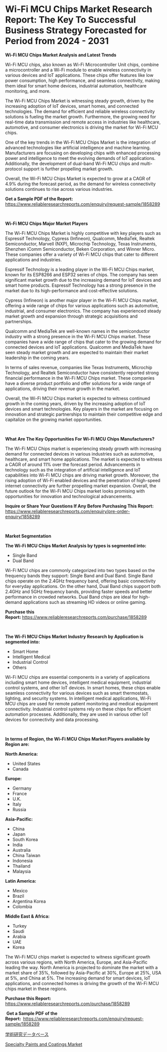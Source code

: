 <p><h1>Wi-Fi MCU Chips Market Research Report: The Key To Successful Business Strategy Forecasted for Period from 2024 - 2031</h1></p><p><strong>Wi-Fi MCU Chips Market Analysis and Latest Trends</strong></p>
<p><p>Wi-Fi MCU chips, also known as Wi-Fi Microcontroller Unit chips, combine a microcontroller and a Wi-Fi module to enable wireless connectivity in various devices and IoT applications. These chips offer features like low power consumption, high performance, and seamless connectivity, making them ideal for smart home devices, industrial automation, healthcare monitoring, and more.</p><p>The Wi-Fi MCU Chips Market is witnessing steady growth, driven by the increasing adoption of IoT devices, smart homes, and connected technologies. The demand for efficient and reliable wireless connectivity solutions is fueling the market growth. Furthermore, the growing need for real-time data transmission and remote access in industries like healthcare, automotive, and consumer electronics is driving the market for Wi-Fi MCU chips.</p><p>One of the key trends in the Wi-Fi MCU Chips Market is the integration of advanced technologies like artificial intelligence and machine learning. Manufacturers are focusing on developing chips with enhanced processing power and intelligence to meet the evolving demands of IoT applications. Additionally, the development of dual-band Wi-Fi MCU chips and multi-protocol support is further propelling market growth.</p><p>Overall, the Wi-Fi MCU Chips Market is expected to grow at a CAGR of 4.9% during the forecast period, as the demand for wireless connectivity solutions continues to rise across various industries.</p></p>
<p><strong>Get a Sample PDF of the Report:&nbsp;</strong> <a href="https://www.reliableresearchreports.com/enquiry/request-sample/1858289">https://www.reliableresearchreports.com/enquiry/request-sample/1858289</a></p>
<p>&nbsp;</p>
<p><strong>Wi-Fi MCU Chips Major Market Players</strong></p>
<p><p>The Wi-Fi MCU Chips Market is highly competitive with key players such as Espressif Technology, Cypress (Infineon), Qualcomm, MediaTek, Realtek Semiconductor, Marvell (NXP), Microchip Technology, Texas Instruments, Shenzhen iComm Semiconductor, Beken Corporation, and Winner Micro. These companies offer a variety of Wi-Fi MCU chips that cater to different applications and industries.</p><p>Espressif Technology is a leading player in the Wi-Fi MCU Chips market, known for its ESP8266 and ESP32 series of chips. The company has seen significant market growth due to the increasing demand for IoT devices and smart home products. Espressif Technology has a strong presence in the market due to its high-performance and cost-effective solutions.</p><p>Cypress (Infineon) is another major player in the Wi-Fi MCU Chips market, offering a wide range of chips for various applications such as automotive, industrial, and consumer electronics. The company has experienced steady market growth and expansion through strategic acquisitions and partnerships.</p><p>Qualcomm and MediaTek are well-known names in the semiconductor industry with a strong presence in the Wi-Fi MCU Chips market. These companies have a wide range of chips that cater to the growing demand for connected devices and IoT applications. Qualcomm and MediaTek have seen steady market growth and are expected to maintain their market leadership in the coming years.</p><p>In terms of sales revenue, companies like Texas Instruments, Microchip Technology, and Realtek Semiconductor have consistently reported strong financial performance in the Wi-Fi MCU Chips market. These companies have a diverse product portfolio and offer solutions for a wide range of applications, driving their revenue growth in the market.</p><p>Overall, the Wi-Fi MCU Chips market is expected to witness continued growth in the coming years, driven by the increasing adoption of IoT devices and smart technologies. Key players in the market are focusing on innovation and strategic partnerships to maintain their competitive edge and capitalize on the growing market opportunities.</p></p>
<p>&nbsp;</p>
<p><strong>What Are The Key Opportunities For Wi-Fi MCU Chips Manufacturers?</strong></p>
<p><p>The Wi-Fi MCU Chips market is experiencing steady growth with increasing demand for connected devices in various industries such as automotive, healthcare, and smart home applications. The market is expected to witness a CAGR of around 11% over the forecast period. Advancements in technology such as the integration of artificial intelligence and IoT capabilities into Wi-Fi MCU chips are driving market growth. Moreover, the rising adoption of Wi-Fi enabled devices and the penetration of high-speed internet connectivity are further propelling market expansion. Overall, the future outlook for the Wi-Fi MCU Chips market looks promising with opportunities for innovation and technological advancements.</p></p>
<p><strong>Inquire or Share Your Questions If Any Before Purchasing This Report:</strong> <a href="https://www.reliableresearchreports.com/enquiry/pre-order-enquiry/1858289">https://www.reliableresearchreports.com/enquiry/pre-order-enquiry/1858289</a></p>
<p>&nbsp;</p>
<p><strong>Market Segmentation</strong></p>
<p><strong>The Wi-Fi MCU Chips Market Analysis by types is segmented into:</strong></p>
<p><ul><li>Single Band</li><li>Dual Band</li></ul></p>
<p><p>Wi-Fi MCU chips are commonly categorized into two types based on the frequency bands they support: Single Band and Dual Band. Single Band chips operate on the 2.4GHz frequency band, offering basic connectivity for everyday applications. On the other hand, Dual Band chips support both 2.4GHz and 5GHz frequency bands, providing faster speeds and better performance in crowded networks. Dual Band chips are ideal for high-demand applications such as streaming HD videos or online gaming.</p></p>
<p><strong>Purchase this Report:&nbsp;</strong><a href="https://www.reliableresearchreports.com/purchase/1858289">https://www.reliableresearchreports.com/purchase/1858289</a></p>
<p>&nbsp;</p>
<p><strong>The Wi-Fi MCU Chips Market Industry Research by Application is segmented into:</strong></p>
<p><ul><li>Smart Home</li><li>Intelligent Medical</li><li>Industrial Control</li><li>Others</li></ul></p>
<p><p>Wi-Fi MCU chips are essential components in a variety of applications including smart home devices, intelligent medical equipment, industrial control systems, and other IoT devices. In smart homes, these chips enable seamless connectivity for various devices such as smart thermostats, lighting, and security systems. In intelligent medical applications, Wi-Fi MCU chips are used for remote patient monitoring and medical equipment connectivity. Industrial control systems rely on these chips for efficient automation processes. Additionally, they are used in various other IoT devices for connectivity and data processing.</p></p>
<p>&nbsp;</p>
<p><strong>In terms of Region, the Wi-Fi MCU Chips Market Players available by Region are:</strong></p>
<p>
    <p> <strong> North America: </strong>
        <ul>
            <li>United States</li>
            <li>Canada</li>
        </ul>
        </p> 
    <p> <strong> Europe: </strong>
        <ul>
            <li>Germany</li>
            <li>France</li>
            <li>U.K.</li>
            <li>Italy</li>
            <li>Russia</li>
        </ul>
        </p> 
    <p> <strong> Asia-Pacific: </strong>
        <ul>
            <li>China</li>
            <li>Japan</li>
            <li>South Korea</li>
            <li>India</li>
            <li>Australia</li>
            <li>China Taiwan</li>
            <li>Indonesia</li>
            <li>Thailand</li>
            <li>Malaysia</li>
        </ul>
        </p> 
    <p> <strong> Latin America: </strong>
        <ul>
            <li>Mexico</li>
            <li>Brazil</li>
            <li>Argentina Korea</li>
            <li>Colombia</li>
        </ul>
        </p> 
    <p> <strong> Middle East & Africa: </strong>
        <ul>
            <li>Turkey</li>
            <li>Saudi</li>
            <li>Arabia</li>
            <li>UAE</li>
            <li>Korea</li>
        </ul>
    </p>
    </p>
<p><p>The Wi-Fi MCU chips market is expected to witness significant growth across various regions, with North America, Europe, and Asia-Pacific leading the way. North America is projected to dominate the market with a market share of 35%, followed by Asia-Pacific at 30%, Europe at 25%, USA at 5%, and China at 5%. The increasing demand for smart devices, IoT applications, and connected homes is driving the growth of the Wi-Fi MCU chips market in these regions.</p></p>
<p><strong>Purchase this Report: </strong><a href="https://www.reliableresearchreports.com/purchase/1858289">https://www.reliableresearchreports.com/purchase/1858289</a></p>
<p>&nbsp;<strong>Get a Sample PDF of the Report:&nbsp;&nbsp;</strong><a href="https://www.reliableresearchreports.com/enquiry/request-sample/1858289">https://www.reliableresearchreports.com/enquiry/request-sample/1858289</a></p>
<p><strong></strong></p>
<p><p><a href="https://github.com/MosesSpinka1914/Market-Research-Report-List-1/blob/main/571616713675.md">学術研究データベース</a></p><p><a href="https://iodized-pantydraco-05c.notion.site/Specialty-Paints-and-Coatings-Market-Furnish-Information-about-Market-Size-Market-Share-Market-Dyn-c13e3b607ce34bdea7e591b07a3bda84">Specialty Paints and Coatings Market</a></p></p>